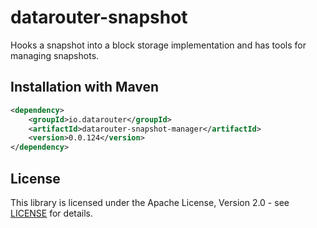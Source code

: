 # datarouter-snapshot

Hooks a snapshot into a block storage implementation and has tools for managing snapshots.

## Installation with Maven

```xml
<dependency>
	<groupId>io.datarouter</groupId>
	<artifactId>datarouter-snapshot-manager</artifactId>
	<version>0.0.124</version>
</dependency>
```

## License

This library is licensed under the Apache License, Version 2.0 - see [LICENSE](../LICENSE) for details.
